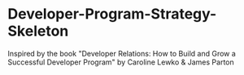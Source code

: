 # Developer-Program-Strategy-Skeleton
Inspired by the book "Developer Relations: How to Build and Grow a Successful Developer Program" by Caroline Lewko &amp; James Parton
